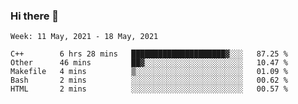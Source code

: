 ### Hi there 👋
<!--START_SECTION:waka-->
```text
Week: 11 May, 2021 - 18 May, 2021

C++        6 hrs 28 mins   █████████████████████▓░░░   87.25 % 
Other      46 mins         ██▓░░░░░░░░░░░░░░░░░░░░░░   10.47 % 
Makefile   4 mins          ▒░░░░░░░░░░░░░░░░░░░░░░░░   01.09 % 
Bash       2 mins          ░░░░░░░░░░░░░░░░░░░░░░░░░   00.62 % 
HTML       2 mins          ░░░░░░░░░░░░░░░░░░░░░░░░░   00.57 % 
```
<!--END_SECTION:waka-->

<p align="center"> </p>


<!--
**thallard/thallard** is a ✨ _special_ ✨ repository because its `README.md` (this file) appears on your GitHub profile.

Here are some ideas to get you started:

- 🔭 I’m currently working on ...
- 🌱 I’m currently learning ...
- 👯 I’m looking to collaborate on ...
- 🤔 I’m looking for help with ...
- 💬 Ask me about ...
- 📫 How to reach me: ...
- 😄 Pronouns: ...
- ⚡ Fun fact: ...
-->
